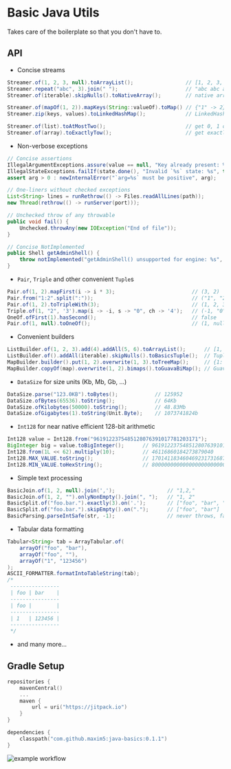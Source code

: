 # Basic Java Utils

Takes care of the boilerplate so that you don't have to.

## API

- Concise streams

```java
Streamer.of(1, 2, 3, null).toArrayList();                 // [1, 2, 3, null]
Streamer.repeat("abc", 3).join(" ");                      // "abc abc abc"
Streamer.of(iterable).skipNulls().toNativeArray();        // native array without nulls

Streamer.of(mapOf(1, 2)).mapKeys(String::valueOf).toMap() // {"1" -> 2}
Streamer.zip(keys, values).toLinkedHashMap();             // LinkedHashMap of keys -> values

Streamer.of(list).toAtMostTwo();                          // get 0, 1 or 2 elements or throw
Streamer.of(array).toExactlyTow();                        // get exactly 2 elements or throw
```

- Non-verbose exceptions

```java
// Concise assertions
IllegalArgumentExceptions.assure(value == null, "Key already present: %s", key);
IllegalStateExceptions.failIf(state.done(), "Invalid `%s` state: %s", this, state);
assert arg > 0 : newInternalError("`arg=%s` must be positive", arg);

// One-liners without checked exceptions
List<String> lines = runRethrow(() -> Files.readAllLines(path));
new Thread(rethrow(() -> runServer(port)));

// Unchecked throw of any throwable
public void fail() {
    Unchecked.throwAny(new IOException("End of file"));
}

// Concise NotImplemented
public Shell getAdminShell() {
    throw notImplemented("getAdminShell() unsupported for engine: %s", table.engine());
}
```

- `Pair`, `Triple` and other convenient `Tuple`s

```java
Pair.of(1, 2).mapFirst(i -> i * 3);                         // (3, 2)
Pair.from("1:2".split(":"));                                // ("1", "2")
Pair.of(1, 2).toTripleWith(3);                              // (1, 2, 3)
Triple.of(1, "2", '3').map(i -> -i, s -> "0", ch -> '4');   // (-1, "0", '4')
OneOf.ofFirst(1).hasSecond();                               // false
Pair.of(1, null).toOneOf();                                 // (1, null)
```

- Convenient builders

```java
ListBuilder.of(1, 2, 3).add(4).addAll(5, 6).toArrayList();      // [1, 2, 3, 4, 5, 6]
ListBuilder.of().addAll(iterable).skipNulls().toBasicsTuple();  // Tuple without nulls
MapBuilder.builder().put(1, 2).overwrite(1, 3).toTreeMap();     // {1: 3}
MapBuilder.copyOf(map).overwrite(1, 2).bimaps().toGuavaBiMap(); // Guava BiMap
```

- `DataSize` for size units (Kb, Mb, Gb, ...)

```java
DataSize.parse("123.0KB").toBytes();            // 125952
DataSize.ofBytes(65536).toString();             // 64Kb
DataSize.ofKilobytes(50000).toString();         // 48.83Mb
DataSize.ofGigabytes(1).toString(Unit.Byte);    // 1073741824b
```

- `Int128` for near native efficient 128-bit arithmetic

```java
Int128 value = Int128.from("9619122375485128076391017781203171");
BigInteger big = value.toBigInteger();      // 9619122375485128076391017781203171
Int128.from(1L << 62).multiply(10);         // 46116860184273879040
Int128.MAX_VALUE.toString();                // 170141183460469231731687303715884105727
Int128.MIN_VALUE.toHexString();             // 80000000000000000000000000000000
```

- Simple text processing
```java
BasicJoin.of(1, 2, null).join(',');                 // "1,2,"
BasicJoin.of(1, 2, "").onlyNonEmpty().join(", ");   // "1, 2"
BasicSplit.of("foo.bar.").exactly(3).on('.');       // ["foo", "bar", ""]
BasicSplit.of("foo.bar.").skipEmpty().on(".");      // ["foo", "bar"]
BasicParsing.parseIntSafe(str, -1);                 // never throws, falls back to -1
```

- Tabular data formatting
```java
Tabular<String> tab = ArrayTabular.of(
    arrayOf("foo", "bar"),
    arrayOf("foo", ""),
    arrayOf("1", "123456")
);
ASCII_FORMATTER.formatIntoTableString(tab);
/*
 ----------------
 | foo | bar    |
 ----------------
 | foo |        |
 ----------------
 | 1   | 123456 |
 ----------------   
 */
```

- and many more...

## Gradle Setup

```kotlin
repositories {
    mavenCentral()
    ...
    maven {
        url = uri("https://jitpack.io")
    }
}

dependencies {
    classpath("com.github.maxim5:java-basics:0.1.1")
}
```

![example workflow](https://github.com/maximp/java-basics/actions/workflows/gradle.yml/badge.svg)
